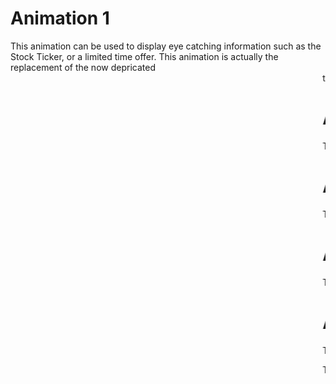 # Animation 1
This animation can be used to display eye catching information such as the Stock Ticker, or a limited time offer. This animation is actually the replacement of the now depricated <marquee> tag.
![Alt Text](https://github.com/REBEL-OSUDA/CSS-Animations/blob/main/Stock%20Ticker/Stock%20Ticker%20-%20Google%20Chrome%202024-10-22%2022-43-03.gif)

# Animation 2
This animation is most useful when you want to make the Website look more dynamic to the viewer, since the elements are appearing as the viewer scrolls, i.e. we give the control to the viewer. 
![Alt Text](https://github.com/REBEL-OSUDA/CSS-Animations/blob/main/On-View%20Animation/On-View%20Animation%20-%20Google%20Chrome%202024-10-30%2013-03-12.gif)

# Animation 3
This animation uses some out of the box proprties to make it look like the border is rotating.
![Alt Text](https://github.com/REBEL-OSUDA/CSS-Animations/blob/main/Border-infinite%20animation.gif)

# Animation 4
This project focuses on Parallax Scroll Animation, one of the most eye catchy animation. This animation can make even the simplest websites interesting to look at.
![Alt Text]()

# Animation 5
This animation uses Hexagons which can be made using "clip-path" or "border", it has many variations and, I would like to implement it in Light mode(black & white) and Dark mode(colorful).
![Alt Text](https://github.com/REBEL-OSUDA/CSS-Animations/blob/main/Hexagon/Hexagon%20-%20Google%20Chrome%202024-12-09%2023-55-06.gif)

This animatins can be made by simply applying ::after element on each hexagon, sort of like a layer over it.
![Alt Text](https://github.com/REBEL-OSUDA/CSS-Animations/blob/main/Hexagon/Hexagon%20-%20Google%20Chrome%202024-12-10%2000-00-59.gif)


